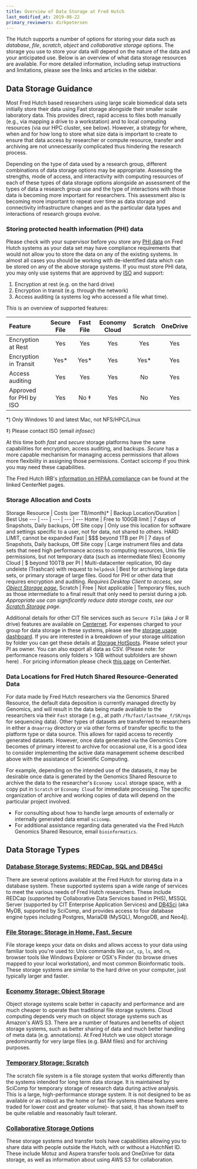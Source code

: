 ```yaml
---
title: Overview of Data Storage at Fred Hutch
last_modified_at: 2019-08-22
primary_reviewers: dirkpetersen
---
```


The Hutch supports a number of options for storing your data such as _database_, _file_, _scratch_, _object_ and _collaborative storage_ options. The storage you use to store your data will depend on the nature of the data and your anticipated use. Below is an overview of what data storage resources are available. For more detailed information, including setup instructions and limitations, please see the links and articles in the sidebar.  

## Data Storage Guidance

Most Fred Hutch based researchers using large scale biomedical data sets initially store their data using Fast storage alongside their smaller scale laboratory data. This provides direct, rapid access to files both manually (e.g., via mapping a drive to a workstation) and to local computing resources (via our HPC cluster, see below). However, a strategy for where, when and for how long to store what size data is important to create to ensure that data access by researcher or compute resource, transfer and archiving are not unnecessarily complicated thus hindering the research process.

Depending on the type of data used by a research group, different combinations of data storage options may be appropriate. Assessing the strengths, mode of access, and interactivity with computing resources of each of these types of data storage options alongside an assessment of the types of data a research group use and the type of interactions with those data is becoming more important for researchers. This assessment also is becoming more important to repeat over time as data storage and connectivity infrastructure changes and as the particular data types and interactions of research groups evolve.


### Storing protected health information (PHI) data

Please check with your supervisor before you store any [PHI data](https://cphs.berkeley.edu/hipaa/hipaa18.html) on Fred Hutch systems as your data set may have compliance requirements that would not allow you to store the data on any of the existing systems. In almost all cases you should be working with de-identified data which can be stored on any of the above storage systems. If you must store PHI data, you may only use systems that are approved by [ISO](https://centernet.fredhutch.org/cn/u/center-it/iso.html) and support:

1. Encryption at rest (e.g. on the hard drive)
2. Encryption in transit (e.g. through the network)
3. Access auditing (a systems log who accessed a file what time).

This is an overview of supported features:

|  Feature 	                | Secure File	| Fast File | Economy Cloud |  Scratch  	|  OneDrive 	|
|:-	                        |:-:	        |:-:	      |:-:	          |:-:	        |:-:	        |
|  Encryption at Rest 	    |        Yes  |      Yes  |          Yes	|        Yes	|        Yes	|
|  Encryption in Transit    |        Yes* |      Yes* |          Yes	|        Yes* |        Yes	|
|  Access auditing 	        |        Yes	|      Yes  |    	     Yes  |         No	|        Yes	|
|  Approved for PHI by ISO 	|        Yes  | No &Dagger;	|        Yes	|         No	|        Yes	|

*) Only Windows 10 and latest Mac, not NFS/HPC/Linux

&Dagger;) Please contact ISO (email _infosec_)

At this time both _fast_ and _secure_ storage platforms have the same capabilities for encryption, access auditing, and backups.  _Secure_ has a more capable mechanism for managing access permissions that allows more flexibility in assigning those permissions.  Contact scicomp if you think you may need these capabilities.

The Fred Hutch IRB's [information on HIPAA compliance](https://centernet.fredhutch.org/cn/u/irb/hipaa-compliance.html) can be found at the linked CenterNet pages.  

### Storage Allocation and Costs

Storage Resource | Costs (per TB/month)\*  | Backup Location/Duration | Best Use
--- | --- | --- | --- | ---
Home | Free to 100GB limit |  7 days of Snapshots, Daily backups, Off Site copy | Only use this location for software and settings specific to a user, not for data, not shared to others. HARD LIMIT, cannot be expanded
Fast | $$$ beyond 1TB per PI |  7 days of Snapshots, Daily backups, Off Site copy | Large instrument files and data sets that need high performance access to computing resources, Unix file permissions, but not temporary data (such as intermediate files)
Economy Cloud | $ beyond 100TB per PI |  Multi-datacenter replication, 90 day undelete (Trashcan) with request to `helpdesk` | Best for archiving large data sets, or primary storage of large files.  Good for PHI or other data that requires encryption and auditing. *Requires Desktop Client to access, see [Object Storage page.](/scicomputing/store_objectstore/)*
Scratch | Free | Not applicable | Temporary files, such as those intermediate to a final result that only need to persist during a job.  *Appropriate use  can significantly reduce data storage costs, see our [Scratch Storage](/scicomputing/store_scratch/) page.*

Additional details for other CIT file services such as `Secure File` (aka J or R drive) features are available on [Centernet](https://centernet.fredhutch.org/cn/u/center-it/services/storedataprotect.html). For expenses charged to your group for data storage in these systems, please see the [storage usage dashboard](https://grafana.fredhutch.org/d/dy5I3SIMk/data-core-storage-usage/). If you are interested in a breakdown of your storage ulitization by folder you can get these details at [Storage HotSpots](https://storage-hotspots.fhcrc.org/). Please select your PI as owner. You can also export all data as CSV. (Please note: for performance reasons only folders > 1GB without subfolders are shown here) . For pricing information please check [this page](https://centernet.fredhutch.org/cn/u/shared-resources/data-resource.html) on CenterNet. 


### Data Locations for Fred Hutch Shared Resource-Generated Data
For data made by Fred Hutch researchers via the Genomics Shared Resource, the default data deposition is currently managed directly by Genomics, and will result in the data being made available to the researchers via their `Fast` storage ( e.g., at path `/fh/fast/lastname_f/SR/ngs` for sequencing data).  Other types of datasets are transferred to researchers in either a `dnaarray` directory or via other forms of transfer specific to the platform type or data source.  This allows for rapid access to recently generated datasets.  However, once data generated via the Genomics Core becomes of primary interest to archive for occasional use, it is a good idea to consider implementing the active data management scheme described above with the assistance of Scientific Computing.  

For example, depending on the intended use of the datasets, it may be desirable once data is generated by the Genomics Shared Resource to archive the data to the researcher's `Economy Local` storage space, with a copy put in `Scratch` or `Economy Cloud` for immediate processing.  The specific organization of archive and working copies of data will depend on the particular project involved.  

  - For consulting about how to handle large amounts of externally or internally generated data email `scicomp`.
  - For additional assistance regarding data generated via the Fred Hutch Genomics Shared Resource, email `bioinformatics`.


## Data Storage Types

### [Database Storage Systems: REDCap, SQL and DB4Sci](/scicomputing/store_databases/)

There are several options available at the Fred Hutch for storing data in a database system.  These supported systems span a wide range of services to meet the various needs of Fred Hutch researchers.  These include REDCap (supported by Collaborative Data Services based in PHS), MSSQL Server (supported by CIT Enterprise Application Services) and [DB4Sci](https://mydb.fredhutch.org/) (aka MyDB, supported by SciComp, and provides access to four database engine types including Postgres, MariaDB (MySQL), MongoDB, and Neo4j).  


### [File Storage: Storage in Home, Fast, Secure](/scicomputing/store_posix/)

File storage keeps your data on disks and allows access to your data using familiar tools you're used to: Unix commands like `cat`, `cp`, `ls`, and `rm`,  browser tools like Windows Explorer or OSX's Finder (to browse drives mapped to your local workstation), and most common Bioinformatic tools. These storage systems are similar to the hard drive on your computer, just typically larger and faster.

### [Economy Storage: Object Storage](/scicomputing/store_objectstore/)

Object storage systems scale better in capacity and performance and are much cheaper to operate than traditional file storage systems. Cloud computing depends very much on object storage systems such as Amazon's AWS S3. There are a number of features and benefits of object storage systems, such as better sharing of data and much better handling of meta data (e.g. annotations). At Fred Hutch we use object storage predominantly for very large files (e.g. BAM files) and for archiving purposes.


### [Temporary Storage: Scratch](/scicomputing/store_scratch/)

The scratch file system is a file storage system that works differently than the systems intended for long term data storage. It is maintained by SciComp for temporary storage of research data during active analysis.  This is a large, high-performance storage system.  It is not designed to be as available or as robust as the home or fast file systems (these features were traded for lower cost and greater volume)- that said, it has shown itself to be quite reliable and reasonably fault tolerant.


### [Collaborative Storage Options](/scicomputing/store_collaboration/)

These storage systems and transfer tools have capabilities allowing you to share data with people outside the Hutch, with or without a HutchNet ID.  These include Motuz and Aspera transfer tools and OneDrive for data storage, as well as information about using AWS S3 for collaboration.  



